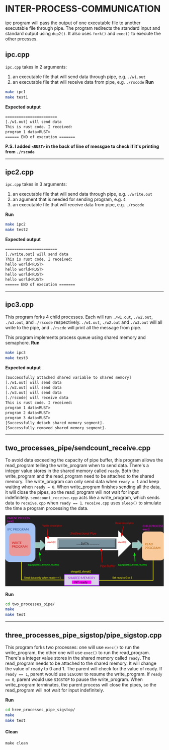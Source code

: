 # INTER-PROCESS-COMMUNICATION

ipc program will pass the output of one executable file to another executable file through pipe. The program redirects the standard input and standard output using ``dup2()``. It also uses ``fork()`` and ``exec()`` to execute the other prcesses.

## ipc.cpp
``ipc.cpp`` takes in 2 arguments: 
1. an executable file that will send data through pipe, e.g. ``./w1.out``
1. an executable file that will receive data from pipe, e.g. ``./rscode``
**Run**
```bash
make ipc1
make test1
```
**Expected output**
```
=======================
[./w1.out] will send data
This is rust code. I received:
program 1 data<RUST>
====== END of execution =======
```

**P.S. I added ``<RUST>`` in the back of line of messgae to check if it's printing from ``./rscode``**

---
## ipc2.cpp
``ipc.cpp`` takes in 3 arguments: 
1. an executable file that will send data through pipe, e.g. ``./write.out``
1. an agument that is needed for sending program, e.g. ``4``
1. an executable file that will receive data from pipe, e.g. ``./rscode``

**Run**
```bash
make ipc2
make test2
```
**Expected output**
```
=======================
[./write.out] will send data
This is rust code. I received:
hello world<RUST>
hello world<RUST>
hello world<RUST>
hello world<RUST>
====== END of execution =======
```

---
## ipc3.cpp
This program forks 4 child processes. Each will run ``./w1.out``, ``./w2.out``, ``./w3.out``, and ``./rscode`` respectively. ``./w1.out``, ``./w2.out`` and ``./w3.out`` will all write to the pipe, and ``./rscde`` will print all the message from pipe.

This program implements process queue using shared memory and semaphore.
**Run**
```bash
make ipc3
make test3
```
**Expected output**
```
[Successfully attached shared variable to shared memory]
[./w1.out] will send data
[./w2.out] will send data
[./w3.out] will send data
[./rscode] will receive data
This is rust code. I received:
program 1 data<RUST>
program 2 data<RUST>
program 3 data<RUST>
[Successfully detach shared memory segment].
[Successfully removed shared memory segment].

```

---
## two_processes_pipe/sendcount_receive.cpp
To avoid data exceeding the capacity of pipe buffer, this program allows the read_program telling the write_program when to send data. There's a integer value stores in the shared memory called ``ready``. Both the write_program and the read_program need to be attached to the shared memory. The write_program can only send data when ``ready = 1`` and keep waiting when ``ready = 0``. When write_program finishes sending all the data, it will close the pipes, so the read_program will not wait for input indefinitely. ``sendcount_receive.cpp`` acts like a write_program, which sends data to ``receive.cpp`` when ``ready == 1``. ``receive.cpp`` uses ``sleep()`` to simulate the time a program processing the data.

<img src= "../images/pipe_count.jpg" width = "600">

**Run**
```bash
cd two_processes_pipe/
make
make test
```

---
## three_processes_pipe_sigstop/pipe_sigstop.cpp
This program forks two processes: one will use ``exec()`` to run the write_program, the other one will use ``exec()`` to run the read_program. There's a integer value stores in the shared memory called ``ready``. The read_program needs to be attached to the shared memory. It will change the value of ready to 0 and 1. The parent will check for the value of ready. If ``ready == 1``, parent would use ``SIGCONT`` to resume the write_program. If ``ready == 0``, parent would use ``SIGSTOP`` to pause the write_program. When write_program terminates, the parent process will close the pipes, so the read_program will not wait for input indefinitely.

**Run**
```bash
cd hree_processes_pipe_sigstop/
make
make test
```

#### Clean
```
make clean
```
